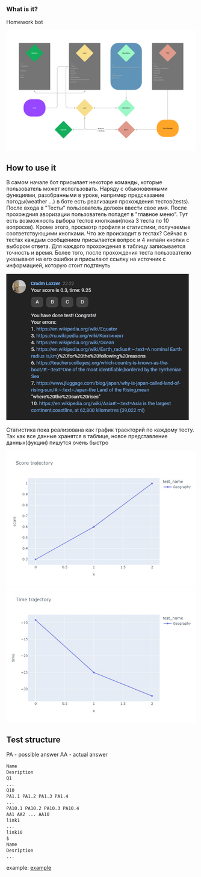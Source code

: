 ### What is it?

Homework bot

![](data/arch.png)

## How to use it

В самом начале бот присылает некоторе команды, которые пользователь может использовать. Наряду с обыкновенными функциями, разобранными в уроке, например предсказание погоды(weather ...) в боте есть реализация прохождения тестов(tests). После входа в "Тесты" пользователь должен ввести свое имя. После прохождния аворизации пользователь попадет в "главное меню". Тут есть возможность выбора тестов кнопками(пока 3 теста по 10 вопросов). Кроме этого, просмотр профиля и статистики, получаемые соответствующими кнопками. Что же происходит в тестах? Сейчас в  тестах каждым сообщением присылается вопрос и 4 инлайн кнопки с выбором ответа. Для каждого прохождения в таблицу записывается точность и время. Более того, после прохождения теста пользователю указывают на его ошибки и присылают ссылку на источник с информацией, которую стоит подтянуть

![](data/passed.png)


Статистика пока реализована как график траекторий по каждому тесту. Так как все данные хранятся в таблице, новое представление данных(фукции) пишутся очень быстро

![](data/traej.jpg) ![](data/t_traej.jpg)

## Test structure

PA - possible answer
AA - actual answer

```
Name
Desription
Q1
...
Q10
PA1.1 PA1.2 PA1.3 PA1.4
...
PA10.1 PA10.2 PA10.3 PA10.4
AA1 AA2 ... AA10
link1
...
link10
$
Name
Desription
...
```


example: [example](data/tests.txt)
